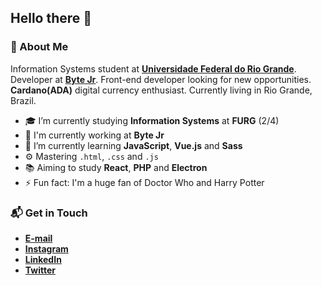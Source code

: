 ## Hello there 👋

### 🤔 About Me
Information Systems student at **[Universidade Federal do Rio Grande](https://www.furg.br/en/)**. Developer at **[Byte Jr](https://www.bytejr.com.br/)**. Front-end developer looking for new opportunities. **Cardano(ADA)** digital currency enthusiast. Currently living in Rio Grande, Brazil.

* 🎓 I’m currently studying **Information Systems** at **FURG** (2/4)
* 🏢 I'm currently working at **Byte Jr**
* 🌱 I’m currently learning **JavaScript**, **Vue.js** and **Sass**
* ⚙️ Mastering <code>.html</code>, <code>.css</code> and <code>.js</code>
* 📚 Aiming to study **React**, **PHP** and **Electron**
* ⚡ Fun fact: I'm a huge fan of Doctor Who and Harry Potter

### 📬 Get in Touch
* **[E-mail](mailto:samuel_gomes26@hotmail.com)**
* **[Instagram](https://instagram.com/samuelgomes0)**
* **[LinkedIn](https://linkedin.com/in/samuelgomes0/)**
* **[Twitter](https://twitter.com/samuelgomes0)**
